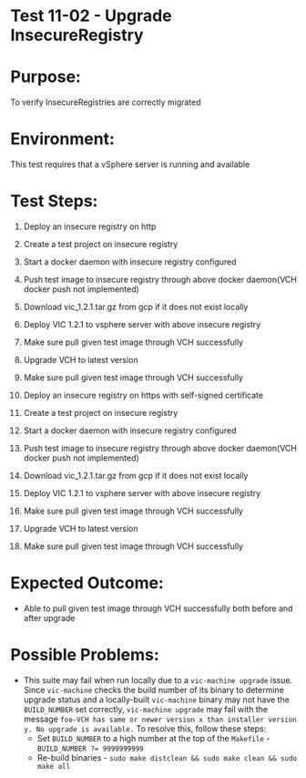 Test 11-02 - Upgrade InsecureRegistry
=======

# Purpose:
To verify InsecureRegistries are correctly migrated

# Environment:
This test requires that a vSphere server is running and available

# Test Steps:

1. Deploy an insecure registry on http
2. Create a test project on insecure registry
3. Start a docker daemon with insecure registry configured
4. Push test image to insecure registry through above docker daemon(VCH docker push not implemented)
5. Download vic_1.2.1.tar.gz from gcp if it does not exist locally
6. Deploy VIC 1.2.1 to vsphere server with above insecure registry
7. Make sure pull given test image through VCH successfully
8. Upgrade VCH to latest version
9. Make sure pull given test image through VCH successfully

10. Deploy an insecure registry on https with self-signed certificate
11. Create a test project on insecure registry
12. Start a docker daemon with insecure registry configured
13. Push test image to insecure registry through above docker daemon(VCH docker push not implemented)
14. Download vic_1.2.1.tar.gz from gcp if it does not exist locally
15. Deploy VIC 1.2.1 to vsphere server with above insecure registry
16. Make sure pull given test image through VCH successfully
17. Upgrade VCH to latest version
18. Make sure pull given test image through VCH successfully

# Expected Outcome:
* Able to pull given test image through VCH successfully both before and after upgrade

# Possible Problems:
* This suite may fail when run locally due to a `vic-machine upgrade` issue. Since `vic-machine` checks the build number of its binary to determine upgrade status and a locally-built `vic-machine` binary may not have the `BUILD_NUMBER` set correctly, `vic-machine upgrade` may fail with the message `foo-VCH has same or newer version x than installer version y. No upgrade is available.` To resolve this, follow these steps:
  * Set `BUILD_NUMBER` to a high number at the top of the `Makefile` - `BUILD_NUMBER ?= 9999999999`
  * Re-build binaries - `sudo make distclean && sudo make clean && sudo make all`
